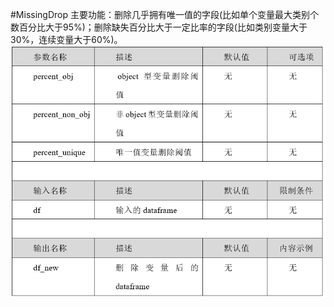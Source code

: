 #MissingDrop
主要功能：删除几乎拥有唯一值的字段(比如单个变量最大类别个数百分比大于95%)；删除缺失百分比大于一定比率的字段(比如类别变量大于30%，连续变量大于60%)。
![](/assets/MissingDrop.png)